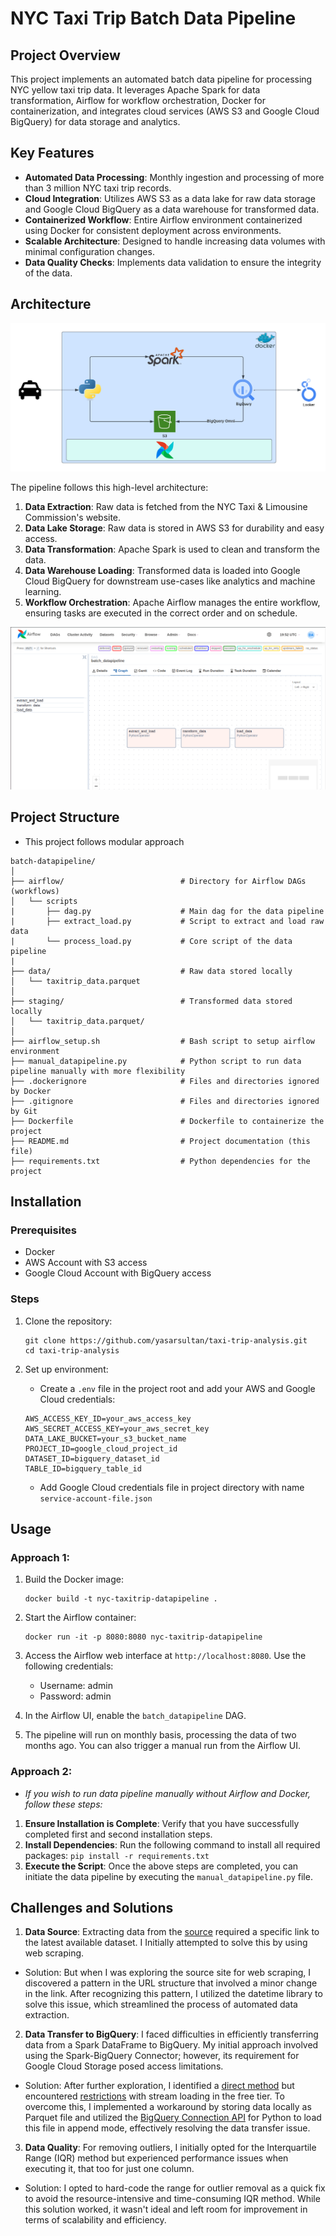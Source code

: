 # NYC Taxi Trip Batch Data Pipeline

## Project Overview
This project implements an automated batch data pipeline for processing NYC yellow taxi trip data. It leverages Apache Spark for data transformation, Airflow for workflow orchestration, Docker for containerization, and integrates cloud services (AWS S3 and Google Cloud BigQuery) for data storage and analytics.

## Key Features
- **Automated Data Processing**: Monthly ingestion and processing of more than 3 million NYC taxi trip records.
- **Cloud Integration**: Utilizes AWS S3 as a data lake for raw data storage and Google Cloud BigQuery as a data warehouse for transformed data.
- **Containerized Workflow**: Entire Airflow environment containerized using Docker for consistent deployment across environments.
- **Scalable Architecture**: Designed to handle increasing data volumes with minimal configuration changes.
- **Data Quality Checks**: Implements data validation to ensure the integrity of the data.

## Architecture

![img1](https://github.com/yasarsultan/taxi-trip-analysis/blob/main/imgs/taxi-datapipeline1.png)

The pipeline follows this high-level architecture:
1. **Data Extraction**: Raw data is fetched from the NYC Taxi & Limousine Commission's website.
2. **Data Lake Storage**: Raw data is stored in AWS S3 for durability and easy access.
3. **Data Transformation**: Apache Spark is used to clean and transform the data.
4. **Data Warehouse Loading**: Transformed data is loaded into Google Cloud BigQuery for downstream use-cases like analytics and machine learning.
5. **Workflow Orchestration**: Apache Airflow manages the entire workflow, ensuring tasks are executed in the correct order and on schedule.

![img2](https://github.com/yasarsultan/taxi-trip-analysis/blob/main/imgs/dag.png)

## Project Structure
- This project follows modular approach
```
batch-datapipeline/
│
├── airflow/                          # Directory for Airflow DAGs (workflows)
│   └── scripts
|       ├── dag.py                    # Main dag for the data pipeline
|       ├── extract_load.py           # Script to extract and load raw data
|       └── process_load.py           # Core script of the data pipeline
|
├── data/                             # Raw data stored locally
│   └── taxitrip_data.parquet
│
├── staging/                          # Transformed data stored locally 
│   └── taxitrip_data.parquet/           
│
├── airflow_setup.sh                  # Bash script to setup airflow environment
├── manual_datapipeline.py            # Python script to run data pipeline manually with more flexibility
├── .dockerignore                     # Files and directories ignored by Docker
├── .gitignore                        # Files and directories ignored by Git
├── Dockerfile                        # Dockerfile to containerize the project
├── README.md                         # Project documentation (this file)
├── requirements.txt                  # Python dependencies for the project
```

## Installation

### Prerequisites
- Docker
- AWS Account with S3 access
- Google Cloud Account with BigQuery access

### Steps
1. Clone the repository:
   ```
   git clone https://github.com/yasarsultan/taxi-trip-analysis.git
   cd taxi-trip-analysis
   ```

2. Set up environment:
   - Create a `.env` file in the project root and add your AWS and Google Cloud credentials:
   ```
   AWS_ACCESS_KEY_ID=your_aws_access_key
   AWS_SECRET_ACCESS_KEY=your_aws_secret_key
   DATA_LAKE_BUCKET=your_s3_bucket_name
   PROJECT_ID=google_cloud_project_id
   DATASET_ID=bigquery_dataset_id
   TABLE_ID=bigquery_table_id
   ```
   - Add Google Cloud credentials file in project directory with name ```service-account-file.json```


## Usage
### Approach 1:
1. Build the Docker image:
   ```
   docker build -t nyc-taxitrip-datapipeline .
   ```

2. Start the Airflow container:
   ```
   docker run -it -p 8080:8080 nyc-taxitrip-datapipeline
   ```

3. Access the Airflow web interface at `http://localhost:8080`. Use the following credentials:
   - Username: admin
   - Password: admin

4. In the Airflow UI, enable the `batch_datapipeline` DAG.

5. The pipeline will run on monthly basis, processing the data of two months ago. You can also trigger a manual run from the Airflow UI.

### Approach 2: 
- *If you wish to run data pipeline manually without Airflow and Docker, follow these steps:*

1. **Ensure Installation is Complete**: Verify that you have successfully completed first and second installation steps.
2. **Install Dependencies**: Run the following command to install all required packages: `pip install -r requirements.txt`
3. **Execute the Script**: Once the above steps are completed, you can initiate the data pipeline by executing the `manual_datapipeline.py` file.

## Challenges and Solutions

1. **Data Source**: Extracting data from the [source](https://www.nyc.gov/site/tlc/about/tlc-trip-record-data.page) required a specific link to the latest available dataset. I Initially attempted to solve this by using web scraping.
- Solution: But when I was exploring the source site for web scraping, I discovered a pattern in the URL structure that involved a minor change in the link. After recognizing this pattern, I utilized the datetime library to solve this issue, which streamlined the process of automated data extraction.

2. **Data Transfer to BigQuery**: I faced difficulties in efficiently transferring data from a Spark DataFrame to BigQuery. My initial approach involved using the Spark-BigQuery Connector; however, its requirement for Google Cloud Storage posed access limitations.
- Solution: After further exploration, I identified a [direct method](https://github.com/GoogleCloudDataproc/spark-bigquery-connector) but encountered [restrictions](https://cloud.google.com/bigquery/docs/sandbox) with stream loading in the free tier. To overcome this, I implemented a workaround by storing data locally as Parquet file and utilized the [BigQuery Connection API](https://cloud.google.com/python/docs/reference/bigquery/latest) for Python to load this file in append mode, effectively resolving the data transfer issue.

3. **Data Quality**: For removing outliers, I initially opted for the Interquartile Range (IQR) method but experienced performance issues when executing it, that too for just one column.
- Solution: I opted to hard-code the range for outlier removal as a quick fix to avoid the resource-intensive and time-consuming IQR method. While this solution worked, it wasn't ideal and left room for improvement in terms of scalability and efficiency.